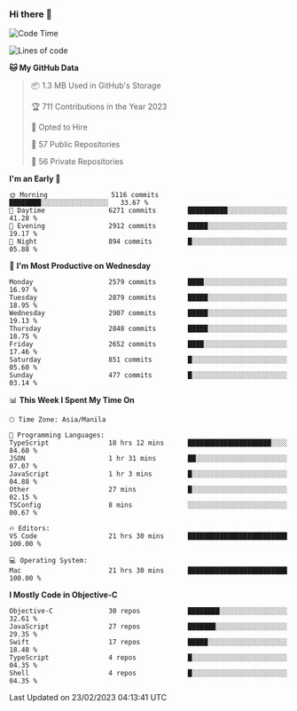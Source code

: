 ### Hi there 👋

<!--START_SECTION:waka-->
![Code Time](http://img.shields.io/badge/Code%20Time-3%2C663%20hrs%2049%20mins-blue)

![Lines of code](https://img.shields.io/badge/From%20Hello%20World%20I%27ve%20Written-28.1%20million%20lines%20of%20code-blue)

**🐱 My GitHub Data** 

> 📦 1.3 MB Used in GitHub's Storage 
 > 
> 🏆 711 Contributions in the Year 2023
 > 
> 💼 Opted to Hire
 > 
> 📜 57 Public Repositories 
 > 
> 🔑 56 Private Repositories 
 > 
**I'm an Early 🐤** 

```text
🌞 Morning                5116 commits        ████████░░░░░░░░░░░░░░░░░   33.67 % 
🌆 Daytime                6271 commits        ██████████░░░░░░░░░░░░░░░   41.28 % 
🌃 Evening                2912 commits        █████░░░░░░░░░░░░░░░░░░░░   19.17 % 
🌙 Night                  894 commits         █░░░░░░░░░░░░░░░░░░░░░░░░   05.88 % 
```
📅 **I'm Most Productive on Wednesday** 

```text
Monday                   2579 commits        ████░░░░░░░░░░░░░░░░░░░░░   16.97 % 
Tuesday                  2879 commits        █████░░░░░░░░░░░░░░░░░░░░   18.95 % 
Wednesday                2907 commits        █████░░░░░░░░░░░░░░░░░░░░   19.13 % 
Thursday                 2848 commits        █████░░░░░░░░░░░░░░░░░░░░   18.75 % 
Friday                   2652 commits        ████░░░░░░░░░░░░░░░░░░░░░   17.46 % 
Saturday                 851 commits         █░░░░░░░░░░░░░░░░░░░░░░░░   05.60 % 
Sunday                   477 commits         █░░░░░░░░░░░░░░░░░░░░░░░░   03.14 % 
```


📊 **This Week I Spent My Time On** 

```text
🕑︎ Time Zone: Asia/Manila

💬 Programming Languages: 
TypeScript               18 hrs 12 mins      █████████████████████░░░░   84.60 % 
JSON                     1 hr 31 mins        ██░░░░░░░░░░░░░░░░░░░░░░░   07.07 % 
JavaScript               1 hr 3 mins         █░░░░░░░░░░░░░░░░░░░░░░░░   04.88 % 
Other                    27 mins             █░░░░░░░░░░░░░░░░░░░░░░░░   02.15 % 
TSConfig                 8 mins              ░░░░░░░░░░░░░░░░░░░░░░░░░   00.67 % 

🔥 Editors: 
VS Code                  21 hrs 30 mins      █████████████████████████   100.00 % 

💻 Operating System: 
Mac                      21 hrs 30 mins      █████████████████████████   100.00 % 
```

**I Mostly Code in Objective-C** 

```text
Objective-C              30 repos            ████████░░░░░░░░░░░░░░░░░   32.61 % 
JavaScript               27 repos            ███████░░░░░░░░░░░░░░░░░░   29.35 % 
Swift                    17 repos            █████░░░░░░░░░░░░░░░░░░░░   18.48 % 
TypeScript               4 repos             █░░░░░░░░░░░░░░░░░░░░░░░░   04.35 % 
Shell                    4 repos             █░░░░░░░░░░░░░░░░░░░░░░░░   04.35 % 
```




 Last Updated on 23/02/2023 04:13:41 UTC
<!--END_SECTION:waka-->


<!--
**rad182/rad182** is a ✨ _special_ ✨ repository because its `README.md` (this file) appears on your GitHub profile.

Here are some ideas to get you started:

- 🔭 I’m currently working on ...
- 🌱 I’m currently learning ...
- 👯 I’m looking to collaborate on ...
- 🤔 I’m looking for help with ...
- 💬 Ask me about ...
- 📫 How to reach me: ...
- 😄 Pronouns: ...
- ⚡ Fun fact: ...
-->
